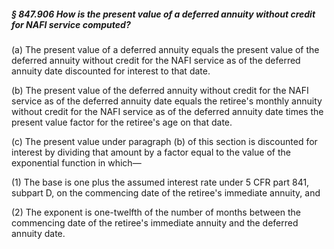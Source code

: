 ##### § 847.906 How is the present value of a deferred annuity without credit for NAFI service computed? #####

(a) The present value of a deferred annuity equals the present value of the deferred annuity without credit for the NAFI service as of the deferred annuity date discounted for interest to that date.

(b) The present value of the deferred annuity without credit for the NAFI service as of the deferred annuity date equals the retiree's monthly annuity without credit for the NAFI service as of the deferred annuity date times the present value factor for the retiree's age on that date.

(c) The present value under paragraph (b) of this section is discounted for interest by dividing that amount by a factor equal to the value of the exponential function in which—

(1) The base is one plus the assumed interest rate under 5 CFR part 841, subpart D, on the commencing date of the retiree's immediate annuity, and

(2) The exponent is one-twelfth of the number of months between the commencing date of the retiree's immediate annuity and the deferred annuity date.